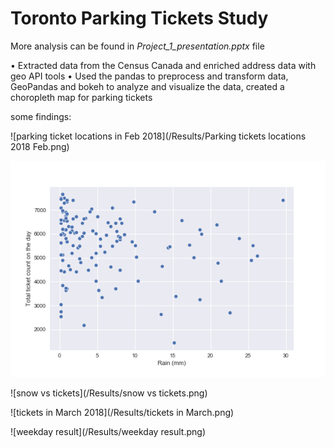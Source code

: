 # Toronto Parking Tickets Study                                                                                                           

More analysis can be found in *Project_1_presentation.pptx* file 

•	Extracted data from the Census Canada and enriched address data with geo API tools
•	Used the pandas to preprocess and transform data, GeoPandas and bokeh to analyze and visualize the data, created a choropleth map for parking tickets


some findings:

![parking ticket locations in Feb 2018](/Results/Parking tickets locations 2018 Feb.png)


![rain vs tickets](/Results/Rain%20vs%20tickers.png)


![snow vs tickets](/Results/snow vs tickets.png)


![tickets in March 2018](/Results/tickets in March.png)


![weekday result](/Results/weekday result.png)
